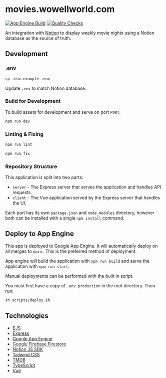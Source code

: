 # movies.wowellworld.com
[![App Engine Build](https://github.com/JHWelch/movies.wowellworld.com/actions/workflows/deploy-to-app-engine.yml/badge.svg)](https://github.com/JHWelch/movies.wowellworld.com/deployments)
[![Quality Checks](https://github.com/JHWelch/movies.wowellworld.com/actions/workflows/qc-check.yml/badge.svg)](https://github.com/JHWelch/movies.wowellworld.com/actions/workflows/qc-check.yml)

An integration with [Notion](https://notion.so) to display weekly movie nights using a Notion database as the source of truth.

## Development

### .env

```sh
cp .env.example .env
```

Update `.env` to match Notion database.

### Build for Development

To build assets for development and serve on port `PORT`.

```sh
npm run dev
```

### Linting & Fixing

```sh
npm run lint
```

```sh
npm run fix
```

### Repository Structure

This application is split into two parts:

- `server` - The Express server that serves the application and handles API requests.
- `client` - The Vue application served by the Express server that handles the UI.

Each part has its own `package.json` and `node_modules` directory, however both can be installed with a single `npm install` command.

## Deploy to App Engine

This app is deployed to Google App Engine. It will automatically deploy on all merges to `main.` This is the preferred method of deployment.

App engine will build the application with `npm run build` and serve the application with `npm run start`.

Manual deployments can be performed with the built in script.

You must first have a copy of `.env.production` in the root directory. Then run:

```sh
sh scripts/deploy.sh
```

## Technologies

- [EJS](https://ejs.co/)
- [Express](https://expressjs.com/)
- [Google App Engine](https://cloud.google.com/appengine)
- [Google Firebase Firestore](https://firebase.google.com/docs/firestore)
- [Notion JS SDK](https://github.com/makenotion/notion-sdk-js)
- [Tailwind CSS](https://tailwindcss.com/)
- [TMDB](https://developer.themoviedb.org/docs)
- [TypeScript](https://www.typescriptlang.org/)
- [Vue](https://vuejs.org/)
